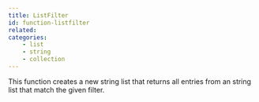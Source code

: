 ```yaml
---
title: ListFilter
id: function-listfilter
related:
categories:
    - list
    - string
    - collection
---
```


This function creates a new string list that returns all entries from an string list that match the given filter.
